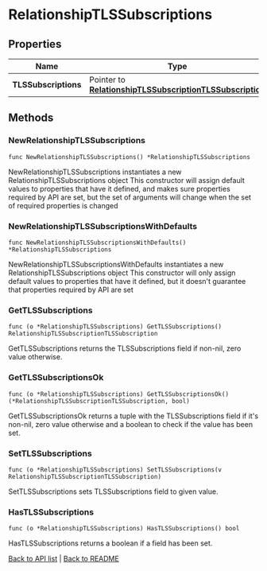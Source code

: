 # RelationshipTLSSubscriptions

## Properties

Name | Type | Description | Notes
------------ | ------------- | ------------- | -------------
**TLSSubscriptions** | Pointer to [**RelationshipTLSSubscriptionTLSSubscription**](RelationshipTLSSubscriptionTLSSubscription.md) |  | [optional] 

## Methods

### NewRelationshipTLSSubscriptions

`func NewRelationshipTLSSubscriptions() *RelationshipTLSSubscriptions`

NewRelationshipTLSSubscriptions instantiates a new RelationshipTLSSubscriptions object
This constructor will assign default values to properties that have it defined,
and makes sure properties required by API are set, but the set of arguments
will change when the set of required properties is changed

### NewRelationshipTLSSubscriptionsWithDefaults

`func NewRelationshipTLSSubscriptionsWithDefaults() *RelationshipTLSSubscriptions`

NewRelationshipTLSSubscriptionsWithDefaults instantiates a new RelationshipTLSSubscriptions object
This constructor will only assign default values to properties that have it defined,
but it doesn't guarantee that properties required by API are set

### GetTLSSubscriptions

`func (o *RelationshipTLSSubscriptions) GetTLSSubscriptions() RelationshipTLSSubscriptionTLSSubscription`

GetTLSSubscriptions returns the TLSSubscriptions field if non-nil, zero value otherwise.

### GetTLSSubscriptionsOk

`func (o *RelationshipTLSSubscriptions) GetTLSSubscriptionsOk() (*RelationshipTLSSubscriptionTLSSubscription, bool)`

GetTLSSubscriptionsOk returns a tuple with the TLSSubscriptions field if it's non-nil, zero value otherwise
and a boolean to check if the value has been set.

### SetTLSSubscriptions

`func (o *RelationshipTLSSubscriptions) SetTLSSubscriptions(v RelationshipTLSSubscriptionTLSSubscription)`

SetTLSSubscriptions sets TLSSubscriptions field to given value.

### HasTLSSubscriptions

`func (o *RelationshipTLSSubscriptions) HasTLSSubscriptions() bool`

HasTLSSubscriptions returns a boolean if a field has been set.


[Back to API list](../README.md#documentation-for-api-endpoints) | [Back to README](../README.md)
